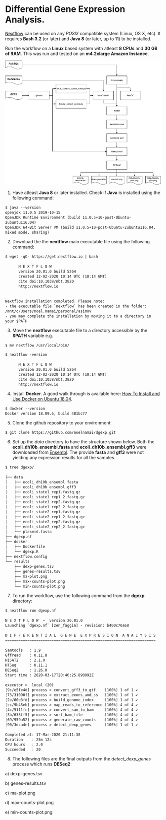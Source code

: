 # Differential Gene Expression Analysis.

[Nextflow](https://www.nextflow.io/docs/latest/getstarted.html) can be used on any *POSIX* compatible system (Linux, OS X, etc). It requires **Bash 3.2** (or later) and **Java 8** (or later, up to 11) to be installed.

Run the workflow on a **Linux** based system with atleast **8 CPUs** and **30 GB of RAM**. This was run and tested on an **m4.2xlarge Amazon Instance**. 


![Alt text](./data/workflow.png)


1. Have atleast **Java 8** or later installed. Check if **Java** is installed using the following command:

```
$ java --version
openjdk 11.0.5 2019-10-15
OpenJDK Runtime Environment (build 11.0.5+10-post-Ubuntu-2ubuntu116.04)
OpenJDK 64-Bit Server VM (build 11.0.5+10-post-Ubuntu-2ubuntu116.04, mixed mode, sharing)
```

2. Download the the **nextflow** main executable file using the following command: 

```
$ wget -qO- https://get.nextflow.io | bash

      N E X T F L O W
      version 20.01.0 build 5264
      created 12-02-2020 10:14 UTC (10:14 GMT)
      cite doi:10.1038/nbt.3820
      http://nextflow.io


Nextflow installation completed. Please note:
- the executable file `nextflow` has been created in the folder: /mnt/c/Users/noel.namai/personal/asimov
- you may complete the installation by moving it to a directory in your $PATH
```

3. Move the **nextflow** executable file to a directory accessible by the **$PATH** variable e.g.

```
$ mv nextflow /usr/local/bin/
```

```
$ nextflow -version

      N E X T F L O W
      version 20.01.0 build 5264
      created 12-02-2020 10:14 UTC (10:14 GMT)
      cite doi:10.1038/nbt.3820
      http://nextflow.io
```

4. Install **Docker**. A good walk through is available here: [How To Install and Use Docker on Ubuntu 18.04](https://www.digitalocean.com/community/tutorials/how-to-install-and-use-docker-on-ubuntu-18-04).

```
$ docker --version
Docker version 18.09.6, build 481bc77
```

5. Clone the github repository to your environment:

```
$ git clone https://github.com/noelnamai/dgexp.git
```

6. Set up the *data* directory to have the structure shown below. Both the **ecoli_dh10b_ensembl.fasta** and **ecoli_dh10b_ensembl.gff3** were downloaded from [Ensembl](http://bacteria.ensembl.org/Escherichia_coli_str_k_12_substr_dh10b/Info/Index). The provide **fasta** and **gff3** were not yielding any expression results for all the samples.

```
$ tree dgexp/

├── data
│   ├── ecoli_dh10b_ensembl.fasta
│   ├── ecoli_dh10b_ensembl.gff3
│   ├── ecoli_state1_rep1.fastq.gz
│   ├── ecoli_state1_rep1_2.fastq.gz
│   ├── ecoli_state1_rep2.fastq.gz
│   ├── ecoli_state1_rep2_2.fastq.gz
│   ├── ecoli_state2_rep1.fastq.gz
│   ├── ecoli_state2_rep1_2.fastq.gz
│   ├── ecoli_state2_rep2.fastq.gz
│   ├── ecoli_state2_rep2_2.fastq.gz
│   └── plasmid.fasta
├── dgexp.nf
├── docker
│   ├── Dockerfile
│   └── dgexp.R
├── nextflow.config
└── results
    ├── dexp-genes.tsv
    ├── genes-results.tsv
    ├── ma-plot.png
    ├── max-counts-plot.png
    └── min-counts-plot.png
```

7. To run the workflow, use the following command from the **dgexp** directory:

```
$ nextflow run dgexp.nf

N E X T F L O W  ~  version 20.01.0
Launching `dgexp.nf` [zen_faggin] - revision: b400c70a68

D I F F E R E N T I A L  G E N E  E X P R E S I O N  A N A L Y S I S
====================================================================

Samtools   : 1.9
Gffread    : 0.11.8
HISAT2     : 2.1.0
HTSeq      : 0.11.1
DESeq2     : 1.26.0
Start time : 2020-03-17T20:46:25.890092Z

executor >  local (20)
[9c/e5fe4d] process > convert_gff3_to_gtf    [100%] 1 of 1 ✔
[73/31090f] process > extract_exons_and_ss   [100%] 1 of 1 ✔
[2e/60e3fd] process > build_genome_index     [100%] 1 of 1 ✔
[cc/9b45eb] process > map_reads_to_reference [100%] 4 of 4 ✔
[4c/5111fc] process > convert_sam_to_bam     [100%] 4 of 4 ✔
[3b/633ff5] process > sort_bam_file          [100%] 4 of 4 ✔
[69/959a52] process > generate_raw_counts    [100%] 4 of 4 ✔
[90/3dca4e] process > detect_dexp_genes      [100%] 1 of 1 ✔

Completed at: 17-Mar-2020 21:11:38
Duration    : 25m 12s
CPU hours   : 2.0
Succeeded   : 20
```

8. The following files are the final outputs from the *detect_dexp_genes* process which runs **DESeq2**:

a) dexp-genes.tsv

b) genes-results.tsv

c) ma-plot.png

d) max-counts-plot.png

e) min-counts-plot.png
